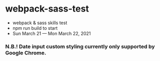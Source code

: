# webpack-sass-test

- webpack & sass skills test
- npm run build to start
- Sun March 21 — Mon March 22, 2021


### N.B.! Date input custom styling currently only supported by Google Chrome.
